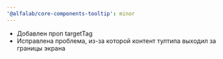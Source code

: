 ```yaml
---
'@alfalab/core-components-tooltip': minor
---
```


- Добавлен проп targetTag
- Исправлена проблема, из-за которой контент тултипа выходил за границы экрана
